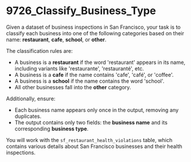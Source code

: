 # 9726_Classify_Business_Type

Given a dataset of business inspections in San Francisco, your task is to classify each business into one of the following categories based on their name: **restaurant**, **cafe**, **school**, or **other**.

The classification rules are:
- A business is a **restaurant** if the word 'restaurant' appears in its name, including variants like 'restaurante', 'restauranté', etc.
- A business is a **cafe** if the name contains 'cafe', 'café', or 'coffee'.
- A business is a **school** if the name contains the word 'school'.
- All other businesses fall into the **other** category.

Additionally, ensure:
- Each business name appears only once in the output, removing any duplicates.
- The output contains only two fields: the **business name** and its corresponding **business type**.

You will work with the `sf_restaurant_health_violations` table, which contains various details about San Francisco businesses and their health inspections.
